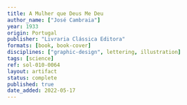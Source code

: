 ```yaml
---
title: A Mulher que Deus Me Deu
author_name: ["José Cambraia"]
year: 1933
origin: Portugal
publisher: "Livraria Clássica Editora"
formats: [book, book-cover]
disciplines: ["graphic-design", lettering, illustration]
tags: [science]
ref: sol-010-0064
layout: artifact
status: complete
published: true
date_added: 2022-05-17
---
```

